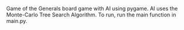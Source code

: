 Game of the Generals board game with AI using pygame. AI uses the Monte-Carlo Tree Search Algorithm.
To run, run the main function in main.py.
